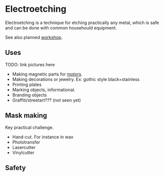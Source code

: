 
# Electroetching

Electroetching is a technique for etching practically any metal,
which is safe and can be done with common househould equipment.

See also planned [workshop](./workshop.md).

## Uses

TODO: link pictures here

* Making magnetic parts for [motors](../brushless). 
* Making decorations or jewelry. Ex: gothic style black+stainless
* Printing plates
* Marking objects, informational.
* Branding objects
* Graffiti/streetart??? (not seen yet)

## Mask making

Key practical challenge.

* Hand-cut. For instance in wax
* Phototransfer
* Lasercutter
* Vinylcutter

## Safety

